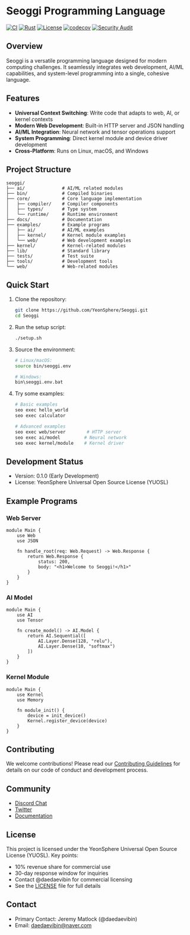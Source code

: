 # Seoggi Programming Language

[![CI](https://github.com/YeonSphere/Seoggi/actions/workflows/ci.yml/badge.svg)](https://github.com/YeonSphere/Seoggi/actions/workflows/ci.yml)
[![Rust](https://img.shields.io/badge/Rust-1.75.0-orange.svg)](https://www.rust-lang.org)
[![License](https://img.shields.io/badge/License-YUOSL-purple)](LICENSE)
[![codecov](https://codecov.io/gh/YeonSphere/Seoggi/branch/main/graph/badge.svg)](https://codecov.io/gh/YeonSphere/Seoggi)
[![Security Audit](https://github.com/YeonSphere/Seoggi/actions/workflows/ci.yml/badge.svg?event=schedule)](https://github.com/YeonSphere/Seoggi/security/advisories)

## Overview
Seoggi is a versatile programming language designed for modern computing challenges. It seamlessly integrates web development, AI/ML capabilities, and system-level programming into a single, cohesive language.

## Features
- **Universal Context Switching**: Write code that adapts to web, AI, or kernel contexts
- **Modern Web Development**: Built-in HTTP server and JSON handling
- **AI/ML Integration**: Neural network and tensor operations support
- **System Programming**: Direct kernel module and device driver development
- **Cross-Platform**: Runs on Linux, macOS, and Windows

## Project Structure
```
seoggi/
├── ai/              # AI/ML related modules
├── bin/             # Compiled binaries
├── core/            # Core language implementation
│   ├── compiler/    # Compiler components
│   ├── types/       # Type system
│   └── runtime/     # Runtime environment
├── docs/            # Documentation
├── examples/        # Example programs
│   ├── ai/          # AI/ML examples
│   ├── kernel/      # Kernel module examples
│   └── web/         # Web development examples
├── kernel/          # Kernel-related modules
├── lib/             # Standard library
├── tests/           # Test suite
├── tools/           # Development tools
└── web/             # Web-related modules
```

## Quick Start
1. Clone the repository:
   ```bash
   git clone https://github.com/YeonSphere/Seoggi.git
   cd Seoggi
   ```

2. Run the setup script:
   ```bash
   ./setup.sh
   ```

3. Source the environment:
   ```bash
   # Linux/macOS:
   source bin/seoggi.env
   
   # Windows:
   bin\seoggi.env.bat
   ```

4. Try some examples:
   ```bash
   # Basic examples
   seo exec hello_world
   seo exec calculator
   
   # Advanced examples
   seo exec web/server        # HTTP server
   seo exec ai/model         # Neural network
   seo exec kernel/module    # Kernel driver
   ```

## Development Status
- Version: 0.1.0 (Early Development)
- License: YeonSphere Universal Open Source License (YUOSL)

## Example Programs

### Web Server
```seoggi
module Main {
    use Web
    use JSON
    
    fn handle_root(req: Web.Request) -> Web.Response {
        return Web.Response {
            status: 200,
            body: "<h1>Welcome to Seoggi!</h1>"
        }
    }
}
```

### AI Model
```seoggi
module Main {
    use AI
    use Tensor
    
    fn create_model() -> AI.Model {
        return AI.Sequential([
            AI.Layer.Dense(128, "relu"),
            AI.Layer.Dense(10, "softmax")
        ])
    }
}
```

### Kernel Module
```seoggi
module Main {
    use Kernel
    use Memory
    
    fn module_init() {
        device = init_device()
        Kernel.register_device(device)
    }
}
```

## Contributing
We welcome contributions! Please read our [Contributing Guidelines](CONTRIBUTING.md) for details on our code of conduct and development process.

## Community
- [Discord Chat](https://discord.gg/seoggi)
- [Twitter](https://twitter.com/YeonSphere)
- [Documentation](https://seoggi.dev/docs)

## License

This project is licensed under the YeonSphere Universal Open Source License (YUOSL). Key points:
- 10% revenue share for commercial use
- 30-day response window for inquiries
- Contact @daedaevibin for commercial licensing
- See the [LICENSE](LICENSE) file for full details

## Contact

- Primary Contact: Jeremy Matlock (@daedaevibin)
- Email: daedaevibin@naver.com
